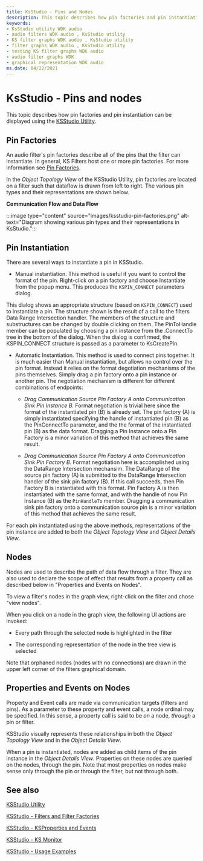 ```yaml
---
title: KsStudio - Pins and Nodes
description: This topic describes how pin factories and pin instantiation can be displayed using the KSStudio Utility.
keywords:
- KsStudio utility WDK audio
- audio filters WDK audio , KsStudio utility
- KS filter graphs WDK audio , KsStudio utility
- filter graphs WDK audio , KsStudio utility
- testing KS filter graphs WDK audio
- audio filter graphs WDK
- graphical representation WDK audio
ms.date: 04/22/2021
---
```


# KsStudio - Pins and nodes

This topic describes how pin factories and pin instantiation can be displayed using the [KSStudio Utility](ksstudio-utility.md).

## Pin Factories

An audio filter's pin factories describe all of the pins that the filter can instantiate. In general, KS Filters host one or more pin factories. For more information see [Pin Factories](pin-factories.md).

In the *Object Topology View* of the KSStudio Utility, pin factories are located on a filter such that dataflow is drawn from left to right. The various pin types and their representations are shown below.

**Communication Flow and Data Flow** 

:::image type="content" source="images/ksstudio-pin-factories.png" alt-text="Diagram showing various pin types and their representations in KsStudio.":::

## Pin Instantiation

There are several ways to instantiate a pin in KSStudio. 

- Manual instantiation. This method is useful if you want to control the format of the pin. Right-click on a pin factory and choose Instantiate from the popup menu. This produces the `KSPIN_CONNECT` parameters dialog.

This dialog shows an appropriate structure (based on `KSPIN_CONNECT`) used to instantiate a pin. The structure shown is the result of a call to the filters Data Range Intersection handler. The members of the structure and substructures can be changed by double clicking on them. The PinToHandle member can be populated by choosing a pin instance from the .ConnectTo tree in the bottom of the dialog. When the dialog is confirmed, the KSPIN_CONNECT structure is passed as a parameter to KsCreatePin. 

- Automatic Instantiation. This method is used to connect pins together. It is much easier than Manual instantiation, but allows no control over the pin format. Instead it relies on the format degotiation mechanisms of the pins themselves. Simply drag a pin factory onto a pin instance or another pin. The negotiation mechanism is different for different combinations of endpoints: 

  - *Drag Communication Source Pin Factory A onto Communication Sink Pin Instance B*. Format negotiation is trivial here since the format of the instantiated pin (B) is already set. The pin factory (A) is simply instantiated specifying the handle of instantiated pin (B) as the PinConnectTo parameter, and the the format of the instantiated pin (B) as the data format. Dragging a Pin Instance onto a Pin Factory is a minor variation of this method that achieves the same result. 

  - *Drag Communication Source Pin Factory A onto Communication Sink Pin Factory B*. Format negotiation here is accomplished using the DataRange Intersection mechansim. The DataRange of the source pin factory (A) is submitted to the DataRange Intersection handler of the sink pin factory (B). If this call succeeds, then Pin Factory B is instantiated with this format. Pin Factory A is then instantiated with the same format, and with the handle of now Pin Instance (B) as the `PinHandleTo` member. Dragging a communication sink pin factory onto a communication source pin is a minor variation of this method that achieves the same result. 

For each pin instantiated using the above methods, representations of the pin instance are added to both the *Object Topology View* and *Object Details View*. 

## Nodes

Nodes are used to describe the path of data flow through a filter. They are also used to declare the scope of effect that results from a property call as described below in "Properties and Events on Nodes".

To view a filter's nodes in the graph view, right-click on the filter and chose "view nodes".

When you click on a node in the graph view, the following UI actions are invoked:

- Every path through the selected node is highlighted in the filter

- The corresponding representation of the node in the tree view is selected

Note that orphaned nodes (nodes with no connections) are drawn in the upper left corner of the filters graphical domain.

## Properties and Events on Nodes

Property and Event calls are made via communication targets (filters and pins). As a parameter to these property and event calls, a node ordinal may be specified. In this sense, a property call is said to be *on* a node, *through* a pin or filter.

KSStudio visually represents these relationships in both the *Object Topology View* and in the *Object Details View*.

When a pin is instantiated, nodes are added as child items of the pin instance in the *Object Details View*. Properties on these nodes are queried on the nodes, through the pin. Note that most properties on nodes make sense only through the pin or through the filter, but not through both. 

## See also

[KSStudio Utility](ksstudio-utility.md)

[KSStudio - Filters and Filter Factories](ksstudio-utility-filters-and-filter-factories.md)

[KSStudio - KSProperties and Events](ksstudio-utility-ksproperties-and-events.md)

[KSStudio - KS Monitor](ksstudio-utility-ks-monitor.md)

[KSStudio - Usage Examples](ksstudio-utility-usage-examples.md)
